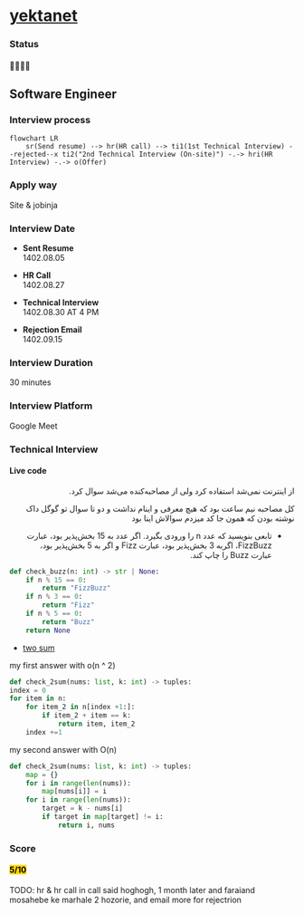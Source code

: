 # [yektanet](https://yektanet.com)

### Status
#### 📜📞🔧❌
## Software Engineer
### Interview process
```mermaid
flowchart LR
    sr(Send resume) --> hr(HR call) --> ti1(1st Technical Interview) --rejected--x ti2("2nd Technical Interview (On-site)") -.-> hri(HR Interview) -.-> o(Offer)

```

### Apply way
Site & jobinja

### Interview Date
- **Sent Resume** <br /> 1402.08.05

- **HR Call**<br /> 1402.08.27

- **Technical Interview** <br> 1402.08.30 AT 4 PM

- **Rejection Email** <br /> 1402.09.15

### Interview Duration
30 minutes

### Interview Platform
Google Meet

### Technical Interview
#### Live code

<p dir="rtl">از اینترنت نمی‌شد استفاده کرد ولی از مصاحبه‌کنده می‌شد سوال کرد.</p>
<p dir="rtl">کل مصاحبه نیم ساعت بود که هیچ معرفی و اینام نداشت و دو تا سوال تو گوگل داک نوشته بودن که همون جا کد میزدم سوالاش اینا بود</p>

<ul dir="rtl">
    <li>تابعی بنویسید که عدد n را ورودی بگیرد. اگر عدد به 15 بخش‌پذیر بود، عبارت FizzBuzz، اگربه 3 بخش‌پذیر بود، عبارت Fizz و اگر به 5 بخش‌پذیر بود، عبارت Buzz را چاپ کند.</li>
</ul>

```python
def check_buzz(n: int) -> str | None:
    if n % 15 == 0:
        return "FizzBuzz"
    if n % 3 == 0:
        return "Fizz"
    if n % 5 == 0:
        return "Buzz"
    return None

```

- [two sum](https://leetcode.com/problems/two-sum/)

my first answer with o(n ^ 2)

```python
def check_2sum(nums: list, k: int) -> tuples:
index = 0
for item in n:
    for item_2 in n[index +1:]:
        if item_2 + item == k:
            return item, item_2
    index +=1
```

my second answer with O(n)

```python
def check_2sum(nums: list, k: int) -> tuples:
    map = {}
    for i in range(len(nums)):
        map[nums[i]] = i
    for i in range(len(nums)):
        target = k - nums[i]
        if target in map[target] != i:
            return i, nums

```

### Score
<h4><mark style="background-color:#ffd700">5/10</mark></h4>
TODO: hr & hr call
in call said hoghogh, 1 month later and faraiand mosahebe ke marhale 2 hozorie, and email more for rejectrion
